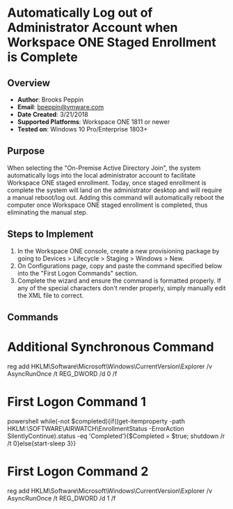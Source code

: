 # Automatically Log out of Administrator Account when Workspace ONE Staged Enrollment is Complete

## Overview
- **Author**: Brooks Peppin
- **Email**: bpeppin@vmware.com
- **Date Created**: 3/21/2018
- **Supported Platforms**: Workspace ONE 1811 or newer
- **Tested on**: Windows 10 Pro/Enterprise 1803+

## Purpose
When selecting the "On-Premise Active Directory Join", the system automatically logs into the local administrator account to facilitate Workspace ONE staged enrollment. Today, once staged enrollment is complete the system will land on the administrator desktop and will require a manual reboot/log out. Adding this command will automatically reboot the computer once Workspace ONE staged enrollment is completed, thus eliminating the manual step.

## Steps to Implement
1. In the Workspace ONE console, create a new provisioning package by going to Devices > Lifecycle > Staging > Windows > New.
2. On Configurations page, copy and paste the command specified below into the "First Logon Commands" section.
3. Complete the wizard and ensure the command is formatted properly. If any of the special characters don't render properly, simply manually edit the XML file to correct. 

## Commands
# Additional Synchronous Command
reg add HKLM\Software\Microsoft\Windows\CurrentVersion\Explorer /v AsyncRunOnce /t REG_DWORD /d 0 /f
# First Logon Command 1
powershell while(-not $completed){if((get-itemproperty -path HKLM:\SOFTWARE\AIRWATCH\EnrollmentStatus -ErrorAction SilentlyContinue).status -eq 'Completed'){$Completed = $true; shutdown /r /t 0}else{start-sleep 3}}
# First Logon Command 2
reg add HKLM\Software\Microsoft\Windows\CurrentVersion\Explorer /v AsyncRunOnce /t REG_DWORD /d 1 /f